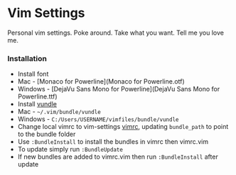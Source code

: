 # Vim Settings

Personal vim settings. Poke around. Take what you want. Tell me you love me.

### Installation
- Install font
 - Mac - [Monaco for Powerline](Monaco for Powerline.otf)
 - Windows - [DejaVu Sans Mono for Powerline](DejaVu Sans Mono for Powerline.ttf)
- Install [vundle](https://github.com/gmarik/vundle)
 - Mac - ```~/.vim/bundle/vundle```
 - Windows - ```C:/Users/USERNAME/vimfiles/bundle/vundle```
- Change local vimrc to vim-settings [vimrc](vimrc), updating ```bundle_path``` to point to the bundle folder
- Use ```:BundleInstall``` to install the bundles in vimrc then vimrc.vim
- To update simply run ```:BundleUpdate``` 
 - If new bundles are added to vimrc.vim then run ```:BundleInstall``` after update
